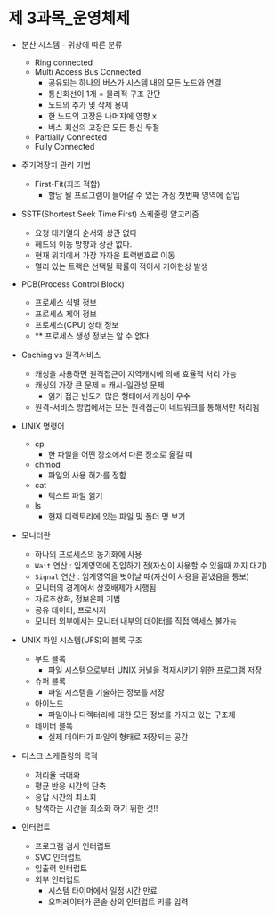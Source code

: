 # 제 3과목_운영체제

* 분산 시스템 - 위상에 따른 분류
    * Ring connected
    * Multi Access Bus Connected
        * 공유되는 하나의 버스가 시스템 내의 모든 노드와 연결
        * 통신회선이 1개 = 물리적 구조 간단
        * 노드의 추가 및 삭제 용이
        * 한 노드의 고장은 나머지에 영향 x
        * 버스 회선의 고장은 모든 통신 두절
    * Partially Connected
    * Fully Connected

* 주기억장치 관리 기법
    * First-Fit(최초 적합)
        * 할당 될 프로그램이 들어갈 수 있는 가장 첫번째 영역에 삽입

* SSTF(Shortest Seek Time First) 스케줄링 알고리즘
    * 요청 대기열의 순서와 상관 없다
    * 헤드의 이동 방향과 상관 없다.
    * 현재 위치에서 가장 가까운 트랙번호로 이동
    * 멀리 있는 트랙은 선택될 확률이 적어서 기아현상 발생

* PCB(Process Control Block)
    * 프로세스 식별 정보
    * 프로세스 제어 정보
    * 프로세스(CPU) 상태 정보
    * ** 프로세스 생성 정보는 알 수 없다.

* Caching vs 원격서비스
    * 캐싱을 사용하면 원격접근이 지역캐시에 의해 효율적 처리 가능
    * 캐싱의 가장 큰 문제 = 캐시-일관성 문제
        * 읽기 접근 빈도가 많은 형태에서 캐싱이 우수
    * 원격-서비스 방법에서는 모든 원격접근이 네트워크를 통해서만 처리됨

* UNIX 명령어
    * cp
        * 한 파일을 어떤 장소에서 다른 장소로 옮길 때 
    * chmod
        * 파일의 사용 허가를 정함
    * cat
        * 텍스트 파일 읽기
    * ls
        * 현재 디렉토리에 있는 파일 및 폴더 명 보기

* 모니터란
    * 하나의 프로세스의 동기화에 사용
    * `Wait` 연산 : 임계영역에 진입하기 전(자신이 사용할 수 있을때 까지 대기)
    * `Signal` 연산 : 임계영역을 벗어날 때(자신이 사용을 끝냈음을 통보)
    * 모니터의 경계에서 상호배제가 시행됨
    * 자료추상화, 정보은폐 기법
    * 공유 데이터, 프로시저
    * 모니터 외부에서는 모니터 내부의 데이터를 직접 액세스 불가능

* UNIX 파일 시스템(UFS)의 블록 구조
    * 부트 블록
        * 파일 시스템으로부터 UNIX 커널을 적재시키기 위한 프로그램 저장
    * 슈퍼 블록
        * 파일 시스템을 기술하는 정보를 저장
    * 아이노드
        * 파일이나 디렉터리에 대한 모든 정보를 가지고 있는 구조체
    * 데이터 블록
        * 실제 데이터가 파일의 형태로 저장되는 공간

* 디스크 스케줄링의 목적
    * 처리율 극대화
    * 평균 반응 시간의 단축
    * 응답 시간의 최소화
    * 탐색하는 시간을 최소화 하기 위한 것!!

* 인터럽트
    * 프로그램 검사 인터럽트
    * SVC 인터럽트
    * 입출력 인터럽트
    * 외부 인터럽트
        * 시스템 타이머에서 일정 시간 만료
        * 오퍼레이터가 콘솔 상의 인터럽트 키를 입력

